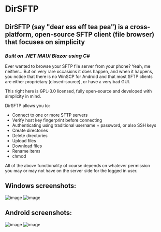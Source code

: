 # DirSFTP

## DirSFTP (say "dear ess eff tea pea") is a cross-platform, open-source SFTP client (file browser) that focuses on simplicity 

### _Built on .NET MAUI Blazor using C#_

Ever wanted to browse your SFTP file server from your phone? Yeah, me neither... But on very rare occasions it does happen, and when it happens, you notice that there is no WinSCP for Android and that most SFTP clients are either proprietary (closed-source), or have a very bad GUI.

This right here is GPL-3.0 licensed, fully open-source and developed with simplicity in mind.

DirSFTP allows you to:

- Connect to one or more SFTP servers
- Verify host key fingerprint before connecting
- Authenticating using traditional username + password, or also SSH keys
- Create directories
- Delete directories
- Upload files
- Download files
- Rename items
- chmod

All of the above functionality of course depends on whatever permission you may or may not have on the server side for the logged in user.

## Windows screenshots:
![image](https://github.com/GlitchedPolygons/DirSFTP/assets/37942667/28ac1d62-f5cd-4f36-baab-feaae8dd6367) 
![image](https://github.com/GlitchedPolygons/DirSFTP/assets/37942667/3b1f1e9d-a327-4daf-9e1a-0833dc5a0625)


## Android screenshots:
![image](https://github.com/GlitchedPolygons/DirSFTP/assets/37942667/ce9dae7a-afc8-41bb-a70b-d602f4c8e427)
![image](https://github.com/GlitchedPolygons/DirSFTP/assets/37942667/1c19204a-60ae-43f6-a6fc-a69c8be8c332)
